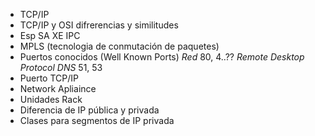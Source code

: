 - TCP/IP
- TCP/IP y OSI difrerencias y similitudes
- Esp SA XE IPC
- MPLS (tecnologia de conmutación de paquetes)
- Puertos conocidos (Well Known Ports)
    *Red* 80, 4..??
    *Remote Desktop Protocol* 
    *DNS* 51, 53  
- Puerto TCP/IP
- Network Apliaince
- Unidades Rack
- Diferencia de IP pública y privada
- Clases para segmentos de IP privada